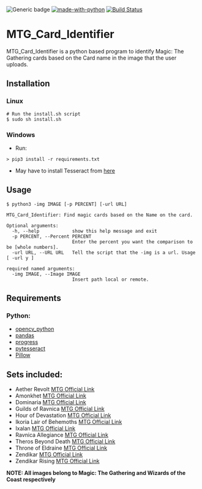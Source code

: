 ![Generic badge](https://img.shields.io/badge/Python-3.7.3-informal.svg)
[![made-with-python](https://img.shields.io/badge/Made%20with-Python-1f425f.svg)](https://www.python.org/)
[![Build Status](https://www.travis-ci.com/sschatz1997/MTG_Card_Identifier.svg?branch=main)](https://www.travis-ci.com/sschatz1997/MTG_Card_Identifier)
# MTG_Card_Identifier

MTG_Card_Identifier is a python based program to identify Magic: The Gathering cards based on the Card name in the image that the user uploads.

## Installation

### Linux 
```
# Run the install.sh script
$ sudo sh install.sh
```

### Windows 
- Run:
```
> pip3 install -r requirements.txt
```
- May have to install Tesseract from [here](https://github.com/UB-Mannheim/tesseract/wiki)

## Usage 
```
$ python3 -img IMAGE [-p PERCENT] [-url URL]

MTG_Card_Identifier: Find magic cards based on the Name on the card.
 
Optional arguments:
  -h, --help            show this help message and exit
  -p PERCENT, --Percent PERCENT
                        Enter the percent you want the comparison to be [whole numbers].
  -url URL, --URL URL   Tell the script that the -img is a url. Usage [ -url y ]
  
required named arguments:
  -img IMAGE, --Image IMAGE
                        Insert path local or remote.
```

## Requirements
### Python:
- [opencv_python](https://pypi.org/project/opencv-python/)
- [pandas](https://pypi.org/project/pandas/)
- [progress](https://pypi.org/project/progress/)
- [pytesseract](https://pypi.org/project/pytesseract/)
- [Pillow](https://pypi.org/project/Pillow/)


## Sets included:
- Aether Revolt [MTG Official Link](https://magic.wizards.com/en/products/aether-revolt)
- Amonkhet [MTG Official Link](https://magic.wizards.com/en/products/amonkhet)
- Dominaria [MTG Official Link](https://magic.wizards.com/en/products/dominaria)
- Guilds of Ravnica [MTG Official Link](https://magic.wizards.com/en/products/guilds-ravnica)
- Hour of Devastation [MTG Official Link](https://magic.wizards.com/en/products/hour-devastation)
- Ikoria Lair of Behemoths [MTG Official Link](https://magic.wizards.com/en/products/ikoria)
- Ixalan [MTG Official Link](https://magic.wizards.com/en/products/ixalan)
- Ravnica Allegiance [MTG Official Link](https://magic.wizards.com/en/products/ravnica-allegiance)
- Theros Beyond Death [MTG Official Link](https://magic.wizards.com/en/products/TherosBeyondDeath)
- Throne of Eldraine [MTG Official Link](https://magic.wizards.com/en/products/throne-of-eldraine)
- Zendikar [MTG Official Link](https://magic.wizards.com/en/products/zendikar)
- Zendikar Rising [MTG Official Link](https://magic.wizards.com/en/products/zendikar-rising)







**NOTE: All images belong to Magic: The Gathering and Wizards of the Coast respectively**
